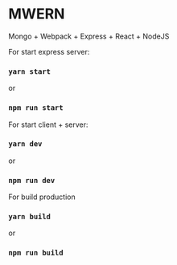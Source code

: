 # MWERN
Mongo + Webpack + Express + React + NodeJS

For start express server:
### `yarn start`
or
### `npm run start`


For start client + server:
### `yarn dev`
or
### `npm run dev`


For build production
### `yarn build`
or
### `npm run build`
